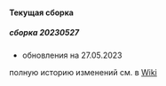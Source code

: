 #### Текущая сборка
##### сборка 20230527
* обновления на 27.05.2023

полную историю изменений см. в [Wiki](https://github.com/magos-linux/magos-linux/wiki/История)
